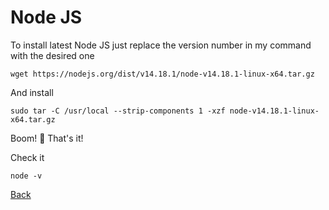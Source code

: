# Node JS

To install latest Node JS just replace the version number in my command with the desired one

```
wget https://nodejs.org/dist/v14.18.1/node-v14.18.1-linux-x64.tar.gz
```

And install

```
sudo tar -C /usr/local --strip-components 1 -xzf node-v14.18.1-linux-x64.tar.gz
```

Boom! 🎉 That's it! 

Check it 

```
node -v
```

[Back](https://github.com/markxxv/webserver)
